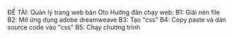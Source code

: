ĐỀ TÀI: Quản lý trang web bán Oto
Hướng đãn chạy web:
B1: Giải nén file
B2: Mở ứng dụng adobe dreamweave
B3: Tạo "css"
B4: Copy paste và dán source code vào "css"
B5: Chạy chương trình
